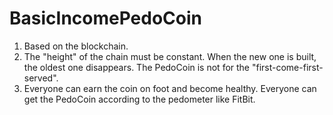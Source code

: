 # BasicIncomePedoCoin

1. Based on the blockchain.
2. The "height" of the chain must be constant. When the new one is built, the oldest one disappears. The PedoCoin is not for the "first-come-first-served".
3. Everyone can earn the coin on foot and become healthy. Everyone can get the PedoCoin according to the pedometer like FitBit.
